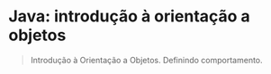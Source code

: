 # Java: introdução à orientação a objetos

> Introdução à Orientação a Objetos.
> Definindo comportamento.